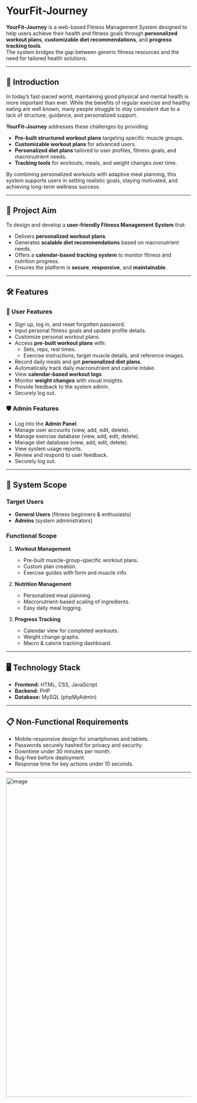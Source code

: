 # YourFit-Journey

**YourFit-Journey** is a web-based Fitness Management System designed to help users achieve their health and fitness goals through **personalized workout plans**, **customizable diet recommendations**, and **progress tracking tools**.  
The system bridges the gap between generic fitness resources and the need for tailored health solutions.

---

## 📌 Introduction

In today’s fast-paced world, maintaining good physical and mental health is more important than ever. While the benefits of regular exercise and healthy eating are well known, many people struggle to stay consistent due to a lack of structure, guidance, and personalized support.

**YourFit-Journey** addresses these challenges by providing:
- **Pre-built structured workout plans** targeting specific muscle groups.
- **Customizable workout plans** for advanced users.
- **Personalized diet plans** tailored to user profiles, fitness goals, and macronutrient needs.
- **Tracking tools** for workouts, meals, and weight changes over time.

By combining personalized workouts with adaptive meal planning, this system supports users in setting realistic goals, staying motivated, and achieving long-term wellness success.

---

## 🎯 Project Aim

To design and develop a **user-friendly Fitness Management System** that:
- Delivers **personalized workout plans**.
- Generates **scalable diet recommendations** based on macronutrient needs.
- Offers a **calendar-based tracking system** to monitor fitness and nutrition progress.
- Ensures the platform is **secure**, **responsive**, and **maintainable**.

---

## 🛠 Features

### 👤 User Features
- Sign up, log in, and reset forgotten password.
- Input personal fitness goals and update profile details.
- Customize personal workout plans.
- Access **pre-built workout plans** with:
  - Sets, reps, rest times.
  - Exercise instructions, target muscle details, and reference images.
- Record daily meals and get **personalized diet plans**.
- Automatically track daily macronutrient and calorie intake.
- View **calendar-based workout logs**.
- Monitor **weight changes** with visual insights.
- Provide feedback to the system admin.
- Securely log out.

### 🛡 Admin Features
- Log into the **Admin Panel**.
- Manage user accounts (view, add, edit, delete).
- Manage exercise database (view, add, edit, delete).
- Manage diet database (view, add, edit, delete).
- View system usage reports.
- Review and respond to user feedback.
- Securely log out.

---

## 📂 System Scope

### Target Users
- **General Users** (fitness beginners & enthusiasts)
- **Admins** (system administrators)

### Functional Scope
1. **Workout Management**
   - Pre-built muscle-group-specific workout plans.
   - Custom plan creation.
   - Exercise guides with form and muscle info.

2. **Nutrition Management**
   - Personalized meal planning.
   - Macronutrient-based scaling of ingredients.
   - Easy daily meal logging.

3. **Progress Tracking**
   - Calendar view for completed workouts.
   - Weight change graphs.
   - Macro & calorie tracking dashboard.

---

## 🖥 Technology Stack

- **Frontend:** HTML, CSS, JavaScript  
- **Backend:** PHP  
- **Database:** MySQL (phpMyAdmin)  

---

## 📋 Non-Functional Requirements

- Mobile-responsive design for smartphones and tablets.
- Passwords securely hashed for privacy and security.
- Downtime under 30 minutes per month.
- Bug-free before deployment.
- Response time for key actions under 10 seconds.

---


<img width="1828" height="870" alt="image" src="https://github.com/user-attachments/assets/54a09867-d560-4d7a-b71a-3fcf8f2a87f3" />
